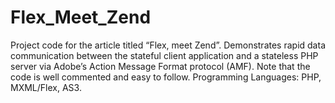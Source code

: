 Flex_Meet_Zend
==============

Project code for the article titled “Flex, meet Zend”. Demonstrates rapid data communication between the stateful client application and a stateless PHP server via Adobe’s Action Message Format protocol (AMF). Note that the code is well commented and easy to follow. Programming Languages: PHP, MXML/Flex, AS3.
